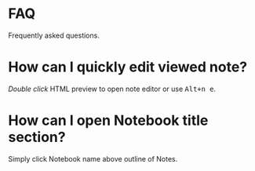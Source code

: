 # FAQ <!-- Metadata: type: Outline; tags: basics; created: 2018-04-28 05:30:16; reads: 20; read: 2018-05-17 08:46:21; revision: 20; modified: 2018-05-17 08:46:21; importance: 0/5; urgency: 0/5; -->
Frequently asked questions.
# How can I quickly edit viewed note? <!-- Metadata: type: Note; created: 2018-04-28 05:30:16; reads: 10; read: 2018-05-04 07:00:30; revision: 4; modified: 2018-05-04 07:00:30; -->
*Double click* HTML preview to open note editor or use <kbd>Alt+n e</kbd>.
# How can I open Notebook title section? <!-- Metadata: type: Note; created: 2018-05-17 08:44:39; reads: 9; read: 2018-05-17 08:45:05; revision: 4; modified: 2018-05-17 08:45:05; -->
Simply click Notebook name above outline of Notes.
